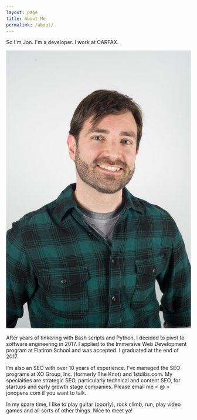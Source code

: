 ```yaml
---
layout: page
title: About Me
permalink: /about/
---
```


So I'm Jon. I'm a developer. I work at CARFAX.

  <img src="/images/my-face-looks-weird.jpg" alt="It's-a me, Jonny O!">

After years of tinkering with Bash scripts and Python, I decided to pivot to software engineering in 2017. I applied to the Immersive Web Development program at Flatiron School and was accepted. I graduated at the end of 2017.

I’m also an SEO with over 10 years of experience. I’ve managed the SEO programs at XO Group, Inc. (formerly The Knot) and 1stdibs.com. My specialties are strategic SEO, particularly technical and content SEO, for startups and early growth stage companies. Please email me < @ > jonopens.com if you want to talk.

In my spare time, I like to play guitar (poorly), rock climb, run, play video games and all sorts of other things. Nice to meet ya!
